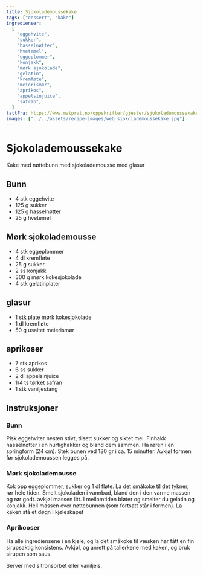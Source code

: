 ```yaml
---
title: Sjokolademoussekake
tags: ["dessert", "kake"]
ingredienser:
  [
    "eggehvite",
    "sukker",
    "hasselnøtter",
    "hvetemel",
    "eggeplommer",
    "konjakk",
    "mørk sjokolade",
    "gelatin",
    "kremføte",
    "meierismør",
    "aprikos",
    "appelsinjuice",
    "safran",
  ]
tattFra: https://www.matprat.no/oppskrifter/gjester/sjokolademoussekake/
images: ["../../assets/recipe-images/web_sjokolademoussekake.jpg"]
---
```


# Sjokolademoussekake

Kake med nøttebunn med sjokolademousse med glasur

## Bunn

- 4 stk eggehvite
- 125 g sukker
- 125 g hasselnøtter
- 25 g hvetemel

## Mørk sjokolademousse

- 4 stk eggeplommer
- 4 dl kremfløte
- 25 g sukker
- 2 ss konjakk
- 300 g mørk kokesjokolade
- 4 stk gelatinplater

## glasur

- 1 stk plate mørk kokesjokolade
- 1 dl kremfløte
- 50 g usaltet meierismør

## aprikoser

- 7 stk aprikos
- 6 ss sukker
- 2 dl appelsinjuice
- 1/4 ts tørket safran
- 1 stk vaniljestang

## Instruksjoner

### Bunn

Pisk eggehviter nesten stivt, tilsett sukker og siktet mel. Finhakk hasselnøtter i en hurtighakker og bland dem sammen. Ha røren i en springform (24 cm). Stek bunen ved 180 gr i ca. 15 minutter. Avkjøl formen før sjokolademoussen legges på.

### Mørk sjokolademousse

Kok opp eggeplommer, sukker og 1 dl fløte. La det småkoke til det tykner, rør hele tiden. Smelt sjokoladen i vannbad, bland den i den varme massen og rør godt. avkjøl massen litt. I mellomtiden bløter og smelter du gelatin og konjakk. Hell massen over nøttebunnen (som fortsatt står i formen). La kaken stå et døgn i kjøleskapet

### Aprikooser

Ha alle ingrediensene i en kjele, og la det småkoke til væsken har fått en fin sirupsaktig konsistens. Avkjøl, og anrett på tallerkene med kaken, og bruk sirupen som saus.

Server med sitronsorbet eller vaniljeis.
